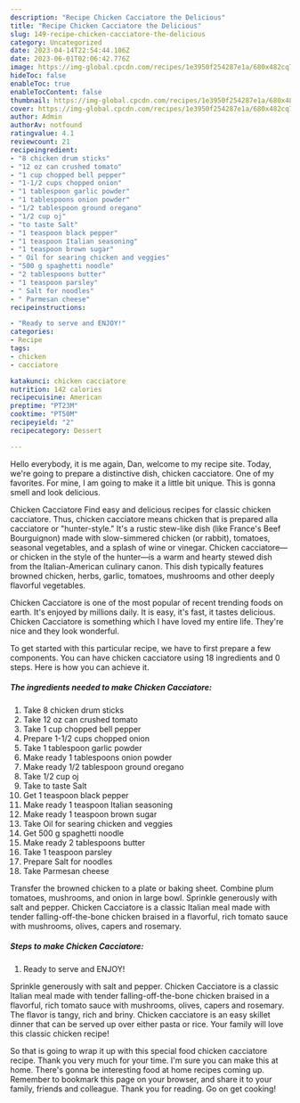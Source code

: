 ```yaml
---
description: "Recipe Chicken Cacciatore the Delicious"
title: "Recipe Chicken Cacciatore the Delicious"
slug: 149-recipe-chicken-cacciatore-the-delicious
category: Uncategorized
date: 2023-04-14T22:54:44.106Z
date: 2023-06-01T02:06:42.776Z
image: https://img-global.cpcdn.com/recipes/1e3950f254287e1a/680x482cq70/chicken-cacciatore-recipe-main-photo.jpg
hideToc: false
enableToc: true
enableTocContent: false
thumbnail: https://img-global.cpcdn.com/recipes/1e3950f254287e1a/680x482cq70/chicken-cacciatore-recipe-main-photo.jpg
cover: https://img-global.cpcdn.com/recipes/1e3950f254287e1a/680x482cq70/chicken-cacciatore-recipe-main-photo.jpg
author: Admin
authorAv: notfound
ratingvalue: 4.1
reviewcount: 21
recipeingredient:
- "8 chicken drum sticks"
- "12 oz can crushed tomato"
- "1 cup chopped bell pepper"
- "1-1/2 cups chopped onion"
- "1 tablespoon garlic powder"
- "1 tablespoons onion powder"
- "1/2 tablespoon ground oregano"
- "1/2 cup oj"
- "to taste Salt"
- "1 teaspoon black pepper"
- "1 teaspoon Italian seasoning"
- "1 teaspoon brown sugar"
- " Oil for searing chicken and veggies"
- "500 g spaghetti noodle"
- "2 tablespoons butter"
- "1 teaspoon parsley"
- " Salt for noodles"
- " Parmesan cheese"
recipeinstructions:

- "Ready to serve and ENJOY!"
categories:
- Recipe
tags:
- chicken
- cacciatore

katakunci: chicken cacciatore 
nutrition: 142 calories
recipecuisine: American
preptime: "PT23M"
cooktime: "PT50M"
recipeyield: "2"
recipecategory: Dessert

---
```



Hello everybody, it is me again, Dan, welcome to my recipe site. Today, we're going to prepare a distinctive dish, chicken cacciatore. One of my favorites. For mine, I am going to make it a little bit unique. This is gonna smell and look delicious.

Chicken Cacciatore Find easy and delicious recipes for classic chicken cacciatore. Thus, chicken cacciatore means chicken that is prepared alla cacciatore or &#34;hunter-style.&#34; It&#39;s a rustic stew-like dish (like France&#39;s Beef Bourguignon) made with slow-simmered chicken (or rabbit), tomatoes, seasonal vegetables, and a splash of wine or vinegar. Chicken cacciatore—or chicken in the style of the hunter—is a warm and hearty stewed dish from the Italian-American culinary canon. This dish typically features browned chicken, herbs, garlic, tomatoes, mushrooms and other deeply flavorful vegetables.

Chicken Cacciatore is one of the most popular of recent trending foods on earth. It's enjoyed by millions daily. It is easy, it's fast, it tastes delicious. Chicken Cacciatore is something which I have loved my entire life. They're nice and they look wonderful.


To get started with this particular recipe, we have to first prepare a few components. You can have chicken cacciatore using 18 ingredients and 0 steps. Here is how you can achieve it.

<!--inarticleads1-->

##### The ingredients needed to make Chicken Cacciatore:

1. Take 8 chicken drum sticks
1. Take 12 oz can crushed tomato
1. Take 1 cup chopped bell pepper
1. Prepare 1-1/2 cups chopped onion
1. Take 1 tablespoon garlic powder
1. Make ready 1 tablespoons onion powder
1. Make ready 1/2 tablespoon ground oregano
1. Take 1/2 cup oj
1. Take to taste Salt
1. Get 1 teaspoon black pepper
1. Make ready 1 teaspoon Italian seasoning
1. Make ready 1 teaspoon brown sugar
1. Take  Oil for searing chicken and veggies
1. Get 500 g spaghetti noodle
1. Make ready 2 tablespoons butter
1. Take 1 teaspoon parsley
1. Prepare  Salt for noodles
1. Take  Parmesan cheese


Transfer the browned chicken to a plate or baking sheet. Combine plum tomatoes, mushrooms, and onion in large bowl. Sprinkle generously with salt and pepper. Chicken Cacciatore is a classic Italian meal made with tender falling-off-the-bone chicken braised in a flavorful, rich tomato sauce with mushrooms, olives, capers and rosemary. 

<!--inarticleads2-->

##### Steps to make Chicken Cacciatore:


1. Ready to serve and ENJOY!

Sprinkle generously with salt and pepper. Chicken Cacciatore is a classic Italian meal made with tender falling-off-the-bone chicken braised in a flavorful, rich tomato sauce with mushrooms, olives, capers and rosemary. The flavor is tangy, rich and briny. Chicken cacciatore is an easy skillet dinner that can be served up over either pasta or rice. Your family will love this classic chicken recipe! 

So that is going to wrap it up with this special food chicken cacciatore recipe. Thank you very much for your time. I'm sure you can make this at home. There's gonna be interesting food at home recipes coming up. Remember to bookmark this page on your browser, and share it to your family, friends and colleague. Thank you for reading. Go on get cooking!

